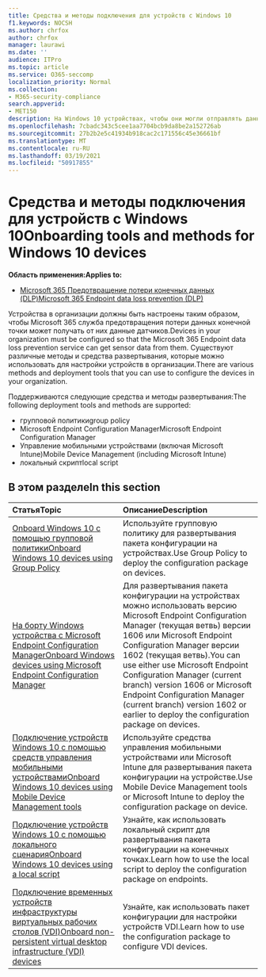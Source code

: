 ```yaml
---
title: Средства и методы подключения для устройств с Windows 10
f1.keywords: NOCSH
ms.author: chrfox
author: chrfox
manager: laurawi
ms.date: ''
audience: ITPro
ms.topic: article
ms.service: O365-seccomp
localization_priority: Normal
ms.collection:
- M365-security-compliance
search.appverid:
- MET150
description: На Windows 10 устройствах, чтобы они могли отправлять данные датчиков в решения Microsoft 365 соответствия требованиям.
ms.openlocfilehash: 7cbadc343c5cee1aa7704bcb9da8be2a152726ab
ms.sourcegitcommit: 27b2b2e5c41934b918cac2c171556c45e36661bf
ms.translationtype: MT
ms.contentlocale: ru-RU
ms.lasthandoff: 03/19/2021
ms.locfileid: "50917855"
---
```

# <a name="onboarding-tools-and-methods-for-windows-10-devices"></a><span data-ttu-id="be9f8-103">Средства и методы подключения для устройств с Windows 10</span><span class="sxs-lookup"><span data-stu-id="be9f8-103">Onboarding tools and methods for Windows 10 devices</span></span>

<span data-ttu-id="be9f8-104">**Область применения:**</span><span class="sxs-lookup"><span data-stu-id="be9f8-104">**Applies to:**</span></span>
- [<span data-ttu-id="be9f8-105">Microsoft 365 Предотвращение потери конечных данных (DLP)</span><span class="sxs-lookup"><span data-stu-id="be9f8-105">Microsoft 365 Endpoint data loss prevention (DLP)</span></span>](./endpoint-dlp-learn-about.md)

<span data-ttu-id="be9f8-106">Устройства в организации должны быть настроены таким образом, чтобы Microsoft 365 служба предотвращения потери данных конечной точки может получать от них данные датчиков.</span><span class="sxs-lookup"><span data-stu-id="be9f8-106">Devices in your organization must be configured so that the Microsoft 365 Endpoint data loss prevention service can get sensor data from them.</span></span> <span data-ttu-id="be9f8-107">Существуют различные методы и средства развертывания, которые можно использовать для настройки устройств в организации.</span><span class="sxs-lookup"><span data-stu-id="be9f8-107">There are various methods and deployment tools that you can use to configure the devices in your organization.</span></span>

<span data-ttu-id="be9f8-108">Поддерживаются следующие средства и методы развертывания:</span><span class="sxs-lookup"><span data-stu-id="be9f8-108">The following deployment tools and methods are supported:</span></span>

- <span data-ttu-id="be9f8-109">групповой политики</span><span class="sxs-lookup"><span data-stu-id="be9f8-109">group policy</span></span>
- <span data-ttu-id="be9f8-110">Microsoft Endpoint Configuration Manager</span><span class="sxs-lookup"><span data-stu-id="be9f8-110">Microsoft Endpoint Configuration Manager</span></span>
- <span data-ttu-id="be9f8-111">Управление мобильными устройствами (включая Microsoft Intune)</span><span class="sxs-lookup"><span data-stu-id="be9f8-111">Mobile Device Management (including Microsoft Intune)</span></span>
- <span data-ttu-id="be9f8-112">локальный скрипт</span><span class="sxs-lookup"><span data-stu-id="be9f8-112">local script</span></span>

## <a name="in-this-section"></a><span data-ttu-id="be9f8-113">В этом разделе</span><span class="sxs-lookup"><span data-stu-id="be9f8-113">In this section</span></span>
<span data-ttu-id="be9f8-114">Статья</span><span class="sxs-lookup"><span data-stu-id="be9f8-114">Topic</span></span> | <span data-ttu-id="be9f8-115">Описание</span><span class="sxs-lookup"><span data-stu-id="be9f8-115">Description</span></span>
:---|:---
[<span data-ttu-id="be9f8-116">Onboard Windows 10 с помощью групповой политики</span><span class="sxs-lookup"><span data-stu-id="be9f8-116">Onboard Windows 10 devices using Group Policy</span></span>](dlp-configure-endpoints-gp.md) | <span data-ttu-id="be9f8-117">Используйте групповую политику для развертывания пакета конфигурации на устройствах.</span><span class="sxs-lookup"><span data-stu-id="be9f8-117">Use Group Policy to deploy the configuration package on devices.</span></span>
[<span data-ttu-id="be9f8-118">На борту Windows устройства с Microsoft Endpoint Configuration Manager</span><span class="sxs-lookup"><span data-stu-id="be9f8-118">Onboard Windows devices using Microsoft Endpoint Configuration Manager</span></span>](dlp-configure-endpoints-sccm.md) | <span data-ttu-id="be9f8-119">Для развертывания пакета конфигурации на устройствах можно использовать версию Microsoft Endpoint Configuration Manager (текущая ветвь) версии 1606 или Microsoft Endpoint Configuration Manager версии 1602 (текущая ветвь).</span><span class="sxs-lookup"><span data-stu-id="be9f8-119">You can use either use Microsoft Endpoint Configuration Manager (current branch) version 1606 or Microsoft Endpoint Configuration Manager (current branch) version 1602 or earlier to deploy the configuration package on devices.</span></span>
[<span data-ttu-id="be9f8-120">Подключение устройств Windows 10 с помощью средств управления мобильными устройствами</span><span class="sxs-lookup"><span data-stu-id="be9f8-120">Onboard Windows 10 devices using Mobile Device Management tools</span></span>](dlp-configure-endpoints-mdm.md) | <span data-ttu-id="be9f8-121">Используйте средства управления мобильными устройствами или Microsoft Intune для развертывания пакета конфигурации на устройстве.</span><span class="sxs-lookup"><span data-stu-id="be9f8-121">Use Mobile Device Management tools or Microsoft Intune to deploy the configuration package on device.</span></span>
[<span data-ttu-id="be9f8-122">Подключение устройств Windows 10 с помощью локального сценария</span><span class="sxs-lookup"><span data-stu-id="be9f8-122">Onboard Windows 10 devices using a local script</span></span>](dlp-configure-endpoints-script.md) | <span data-ttu-id="be9f8-123">Узнайте, как использовать локальный скрипт для развертывания пакета конфигурации на конечных точках.</span><span class="sxs-lookup"><span data-stu-id="be9f8-123">Learn how to use the local script to deploy the configuration package on endpoints.</span></span>
[<span data-ttu-id="be9f8-124">Подключение временных устройств инфраструктуры виртуальных рабочих столов (VDI)</span><span class="sxs-lookup"><span data-stu-id="be9f8-124">Onboard non-persistent virtual desktop infrastructure (VDI) devices</span></span>](dlp-configure-endpoints-vdi.md) | <span data-ttu-id="be9f8-125">Узнайте, как использовать пакет конфигурации для настройки устройств VDI.</span><span class="sxs-lookup"><span data-stu-id="be9f8-125">Learn how to use the configuration package to configure VDI devices.</span></span>